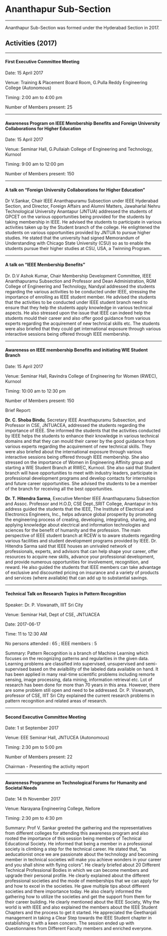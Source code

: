 # Ananthapur Sub-Section

---

Ananthapur Sub-Section was formed under the Hyderabad Section in 2017.

## Activities (2017)

---

#### First Executive Committee Meeting

Date: 15 April 2017

Venue: Training & Placement Board Room, G.Pulla Reddy Engineering College (Autonomous)

Timing: 2:00 am to 4:00 pm

Number of Members present: 25

---

#### Awareness Program on IEEE Membership Benefits and Foreign University Collaborations for Higher Education

Date: 15 April 2017

Venue: Seminar Hall, G.Pullaiah College of Engineering and Technology, Kurnool

Timing: 9:00 am to 12:00 pm

Number of Members present: 150

---

#### A talk on “Foreign University Collaborations for Higher Education”

Dr V.Sankar, Chair IEEE Ananthapuramu Subsection under IEEE Hyderabad Section, and Director, Foreign Affairs and Alumni Matters, Jawaharlal Nehru Technological University Anantapur (JNTUA) addressed the
students of GPCET on the various opportunities being provided for the students by taking membership in IEEE. He advised the students to participate in various activities taken up by the Student branch of the college. He enlightened the students on various opportunities provided by JNTUA to pursue higher studies. He stated that the university had signed Memorandum of Understanding with Chicago State University (CSU) so as to enable the students pursue their higher studies at CSU, USA, a Twinning Program.

---

#### A talk on “IEEE Membership Benefits”

Dr. D.V Ashok Kumar, Chair Membership Development Committee, IEEE Ananthapuramu Subsection and Professor and Dean Administration, RGM College of Engineering and Technology, Nandyal  addressed the students regarding the various activities to be conducted under IEEE, stressing the importance of enrolling as IEEE student member. He advised the students that the activities to be conducted under IEEE student branch need to ensure that they help the students apply knowledge in various technical aspects. He also stressed upon the issue that IEEE can indeed help the students mould their career and also offer good guidance from various experts regarding the acquirement of new technical skills etc. The students were also briefed that they could get international exposure through various interactive sessions being offered through IEEE membership.

---

#### Awareness on IEEE membership Benefits and initiating WIE Student Branch

Date: 15 April 2017

Venue: Seminar Hall, Ravindra College of Engineering for Women (RWEC), Kurnool

Timing: 10:00 am to 12:30 pm

Number of Members present: 150

Brief Report:

**Dr. C. Shoba Bindu**, Secretary IEEE Ananthapuramu Subsection, and Professor in CSE, JNTUACEA, addressed the students regarding the importance of IEEE. She informed the students that the activities conducted by IEEE helps the students to enhance their knowledge in various technical domains and that they can mould their career by the good guidance from various experts regarding the acquirement of new technical skills. They were also briefed about the international exposure through various interactive sessions being offered through IEEE membership. She also stressed on the importance of Women in Engineering Affinity group and starting a WIE Student Branch at RWEC, Kurnool. She also said that Student branch will have opportunities to meet with industry leaders, participate in professional development programs and develop contacts for internships and future career opportunities. She advised
the students to be a member of the branch for receiving all the best opportunities.

**Dr. T. Hitendra Sarma**, Executive Member IEEE Ananthapuramu Subsection and Assoc. Professor and H.O.D, CSE Dept.,SRIT College, Anantapur in his address guided the students that the IEEE, The Institute of Electrical and Electronics Engineers, Inc., helps advance global prosperity by promoting the engineering process of creating, developing, integrating, sharing, and applying knowledge about electrical and information technologies and sciences for the benefit of humanity and the profession. The main perspective of IEEE student branch at RCEW is to aware students regarding various facilities and student development programs provided by IEEE. Dr. Hitendra Sarma said that IEEE houses an unrivaled network of professionals, experts, and advisors that can help shape your career, offer resources to acquire new skills, advance your professional development, and provide numerous opportunities for involvement, recognition, and reward. He also guided the students that IEEE members can take advantage of exclusive and discounted pricing on insurance and a variety of products and services (where available) that can add up to substantial savings.

---

#### Technical Talk on Research Topics in Pattern Recognition

Speaker: Dr. P. Viswanath, IIIT Sri City

Venue: Seminar Hall, Dept of CSE, JNTUACEA

Date: 2017-06-17

Time: 11 to 12:30 AM

No persons attended : 65 ; IEEE members : 5

Summary: Pattern Recognition is a branch of Machine Learning which focuses on the recognizing patterns and regularities in the given data. Learning problems are classified into supervised, unsupervised and semi-supervised based on the avialbility of the labeled data available on hand. It has been applied in many real-time scientific problems including remorte sensing, image processing, data mining, information retrieval etc. Lot of research has been done for more than 70 years in this area. However, there are some problem still open and need to be addressed. Dr. P. Viswanath, professor of CSE, IIIT Sri City explained the current research problems in pattern recognition and related areas of research.

---

#### Second Executive Committee Meeting

Date: 1 st September 2017

Venue: EEE Seminar Hall, JNTUCEA (Autonomous)

Timing: 2:30 pm to 5:00 pm

Number of Members present: 22

Chairman - Presenting the activity report

---

#### Awareness Programme on Technological Forums for Humanity and Societal Needs

Date: 14 th November 2017

Venue: Narayana Engineering College, Nellore

Timing: 2:30 pm to 4:30 pm

Summary: Prof V. Sankar greeted the gathering and the representatives from different colleges for attending this awareness program and also rooted the importance of this session being members of Technical Educational Society. He informed that being a member in a professional society is climbing a step for the technical career. He stated that, “as aeducationist once we are passionate about the technology and becoming member in technical societies will make you achieve wonders in your career and you shall shine with flying colors”. He clearly briefed about 20 Different Technical Professional Bodies in which we can become members and upgrade their personal profile. He clearly explained about the different professional societies and the mode of memberships that we can apply for and how to excel in the societies. He gave multiple tips about different societies and there importance today. He also clearly informed the gathering how to utilize the societies and get the support from them for their career building. He clearly mentioned about the IEEE Society, Why the world is with IEEE and also explained the members about the IEEE Student Chapters and the process to get it started. He appreciated the Geethanjali management in taking a Clear Step towards the IEEE Student chapter in establishing it with a keen concern. The session ended up with Questionnaires from Different Faculty members and enriched everyone.

